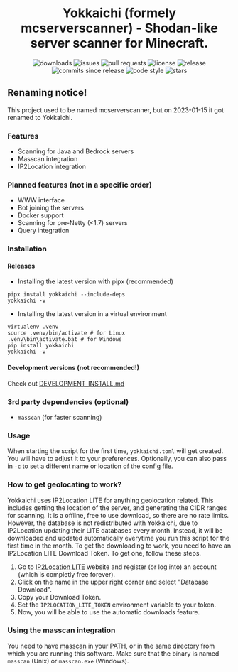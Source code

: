 <div align="center">

# Yokkaichi (formely mcserverscanner) - Shodan-like server scanner for Minecraft.
![downloads](https://img.shields.io/pypi/dm/yokkaichi) ![issues](https://img.shields.io/github/issues/Oreeeee/yokkaichi) ![pull requests](https://img.shields.io/github/issues-pr/Oreeeee/yokkaichi) ![license](https://img.shields.io/github/license/Oreeeee/yokkaichi) ![release](https://img.shields.io/github/v/release/Oreeeee/yokkaichi) ![commits since release](https://img.shields.io/github/commits-since/Oreeeee/yokkaichi/latest) ![code style](https://img.shields.io/badge/code%20style-black-black) ![stars](https://img.shields.io/github/stars/Oreeeee/yokkaichi?style=social)
</div>

## Renaming notice!
This project used to be named mcserverscanner, but on 2023-01-15 it got renamed to Yokkaichi.

### Features
- Scanning for Java and Bedrock servers
- Masscan integration
- IP2Location integration

### Planned features (not in a specific order)
- WWW interface
- Bot joining the servers
- Docker support
- Scanning for pre-Netty (<1.7) servers
- Query integration

### Installation
#### Releases
- Installing the latest version with pipx (recommended)
```
pipx install yokkaichi --include-deps
yokkaichi -v
```
- Installing the latest version in a virtual environment
```
virtualenv .venv
source .venv/bin/activate # for Linux
.venv\bin\activate.bat # for Windows
pip install yokkaichi
yokkaichi -v
```
#### Development versions (not recommended!)
Check out [DEVELOPMENT_INSTALL.md](https://github.com/Oreeeee/yokkaichi/blob/master/DEVELOPMENT_INSTALL.md)

### 3rd party dependencies (optional)
- `masscan` (for faster scanning)

### Usage
When starting the script for the first time, `yokkaichi.toml` will get created. You will have to adjust it to your preferences. Optionally, you can also pass in `-c` to set a different name or location of the config file.

### How to get geolocating to work?
Yokkaichi uses IP2Location LITE for anything geolocation related. This includes getting the location of the server, and generating the CIDR ranges for scanning. It is a offline, free to use download, so there are no rate limits. However, the database is not redistributed with Yokkaichi, due to IP2Location updating their LITE databases every month. Instead, it will be downloaded and updated automatically everytime you run this script for the first time in the month. To get the downloading to work, you need to have an IP2Location LITE Download Token. To get one, follow these steps.

1. Go to [IP2Location LITE](https://lite.ip2location.com/) website and register (or log into) an account (which is completly free forever).
2. Click on the name in the upper right corner and select "Database Download".
3. Copy your Download Token.
4. Set the `IP2LOCATION_LITE_TOKEN` environment variable to your token.
5. Now, you will be able to use the automatic downloads feature.

### Using the masscan integration
You need to have [masscan](https://github.com/robertdavidgraham/masscan) in your PATH, or in the same directory from which you are running this software. Make sure that the binary is named `masscan` (Unix) or `masscan.exe` (Windows).
